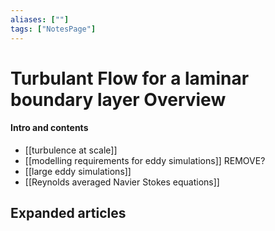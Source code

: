 ```yaml
---
aliases: [""]
tags: ["NotesPage"]
---
```


# Turbulant Flow for a laminar boundary layer Overview

#### Intro and contents
- [[turbulence at scale]]
- [[modelling requirements for eddy simulations]] REMOVE?
- [[large eddy simulations]]
- [[Reynolds averaged Navier Stokes equations]]


## Expanded articles

